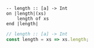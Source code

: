 ```applescript
-- length :: [a] -> Inton |length|(xs)	length of xsend |length|
```

```js
// length :: [a] -> Int
const length = xs => xs.length;
```